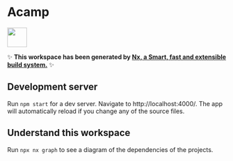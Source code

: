 # Acamp

<a alt="Nx logo" href="https://nx.dev" target="_blank" rel="noreferrer"><img src="https://raw.githubusercontent.com/nrwl/nx/master/images/nx-logo.png" width="45"></a>

✨ **This workspace has been generated by [Nx, a Smart, fast and extensible build system.](https://nx.dev)** ✨

## Development server

Run `npm start` for a dev server. Navigate to http://localhost:4000/. The app will automatically reload if you change any of the source files.

## Understand this workspace

Run `npx nx graph` to see a diagram of the dependencies of the projects.
